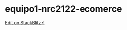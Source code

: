 # equipo1-nrc2122-ecomerce

[Edit on StackBlitz ⚡️](https://stackblitz.com/edit/equipo1-nrc2122-ecomerce)